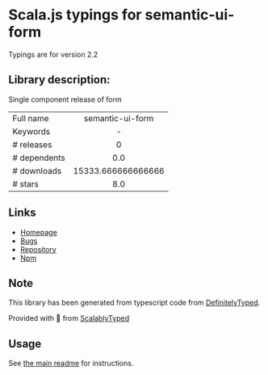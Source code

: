 
# Scala.js typings for semantic-ui-form

Typings are for version 2.2

## Library description:
Single component release of form

|                    |                 |
| ------------------ | :-------------: |
| Full name          | semantic-ui-form |
| Keywords           | - |
| # releases         | 0 |
| # dependents       | 0.0 |
| # downloads        | 15333.666666666666 |
| # stars            | 8.0 |

## Links
- [Homepage](http://www.semantic-ui.com)
- [Bugs](https://github.com/Semantic-Org/Semantic-UI/issues)
- [Repository](https://github.com/Semantic-Org/UI-Form)
- [Npm](https://www.npmjs.com/package/semantic-ui-form)
    


## Note
This library has been generated from typescript code from [DefinitelyTyped](https://definitelytyped.org).

Provided with :purple_heart: from [ScalablyTyped](https://github.com/oyvindberg/ScalablyTyped)

## Usage
See [the main readme](../../readme.md) for instructions.



